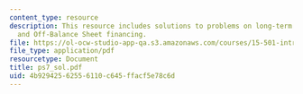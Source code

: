 ```yaml
---
content_type: resource
description: This resource includes solutions to problems on long-term debt, leases
  and Off-Balance Sheet financing.
file: https://ol-ocw-studio-app-qa.s3.amazonaws.com/courses/15-501-introduction-to-financial-and-managerial-accounting-spring-2004/4b92942562556110c645ffacf5e78c6d_ps7_sol.pdf
file_type: application/pdf
resourcetype: Document
title: ps7_sol.pdf
uid: 4b929425-6255-6110-c645-ffacf5e78c6d
---
```

